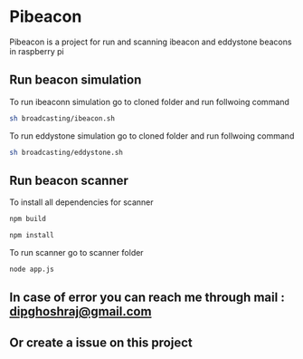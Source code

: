 # Pibeacon
Pibeacon is a project for run and scanning ibeacon and eddystone beacons in raspberry pi

## Run beacon simulation
To run ibeaconn simulation go to cloned folder and run follwoing command

```bash
sh broadcasting/ibeacon.sh
```

To run eddystone simulation go to cloned folder and run follwoing command

```bash 
sh broadcasting/eddystone.sh
```

## Run beacon scanner 
To install all dependencies for scanner 

```bash
npm build
```
```bash
npm install
```

To run scanner go to scanner folder
```bash 
node app.js
```
## In case of error you can reach me through mail : dipghoshraj@gmail.com 
## Or create a issue on this project

